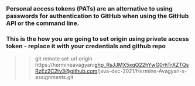 
### Personal access tokens (PATs) are an alternative to using passwords for authentication to GitHub when using the GitHub API or the command line.

### This is the how you are going to set origin using private access token - replace it with your credentials and github repo   
>>git remote set-url origin https://hermineavagyan: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@github.com/java-dec-2021/Hermine-Avagyan-s-assignments.git
